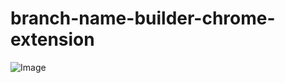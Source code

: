 # branch-name-builder-chrome-extension

![Image](https://github.com/user-attachments/assets/d338d306-2e82-4b26-a742-234f44fcd6ee)